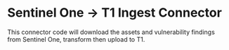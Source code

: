 # Sentinel One -> T1 Ingest Connector

This connector code will download the assets and vulnerability findings from Sentinel One,
transform then upload to T1.
